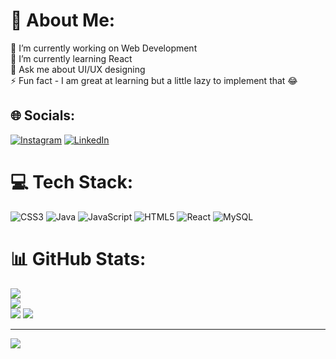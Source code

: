 # 💫 About Me:
🔭 I’m currently working on Web Development<br>🌱 I’m currently learning React<br>💬 Ask me about UI/UX designing<br>⚡ Fun fact - I am great at learning but a little lazy to implement that 😂


## 🌐 Socials:
[![Instagram](https://img.shields.io/badge/Instagram-%23E4405F.svg?logo=Instagram&logoColor=white)](https://instagram.com/vermapiyush823) [![LinkedIn](https://img.shields.io/badge/LinkedIn-%230077B5.svg?logo=linkedin&logoColor=white)](https://linkedin.com/in/vermapiyush823) 

# 💻 Tech Stack:
![CSS3](https://img.shields.io/badge/css3-%231572B6.svg?style=for-the-badge&logo=css3&logoColor=white) ![Java](https://img.shields.io/badge/java-%23ED8B00.svg?style=for-the-badge&logo=openjdk&logoColor=white) ![JavaScript](https://img.shields.io/badge/javascript-%23323330.svg?style=for-the-badge&logo=javascript&logoColor=%23F7DF1E) ![HTML5](https://img.shields.io/badge/html5-%23E34F26.svg?style=for-the-badge&logo=html5&logoColor=white) ![React](https://img.shields.io/badge/react-%2320232a.svg?style=for-the-badge&logo=react&logoColor=%2361DAFB) ![MySQL](https://img.shields.io/badge/mysql-%2300000f.svg?style=for-the-badge&logo=mysql&logoColor=white)
# 📊 GitHub Stats:
![](https://github-readme-stats.vercel.app/api?username=vermapiyush823&theme=dark&hide_border=false&include_all_commits=true&count_private=true)<br/>
![](https://github-readme-streak-stats.herokuapp.com/?user=vermapiyush823&theme=dark&hide_border=false)<br/>
![](https://github-readme-stats.vercel.app/api/top-langs/?username=vermapiyush823&theme=dark&hide_border=false&include_all_commits=true&count_private=true&layout=compact)
![](https://leetcard.jacoblin.cool/vermapiyush823?font=Dancing_Script)

---
[![](https://visitcount.itsvg.in/api?id=vermapiyush823&icon=1&color=1)](https://visitcount.itsvg.in)
